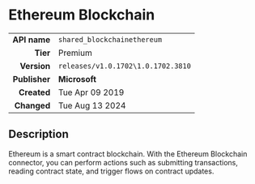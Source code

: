 # Ethereum Blockchain
| | |
|-:|-|
|**API name**|`shared_blockchainethereum`|
|**Tier**|Premium|
|**Version**|`releases/v1.0.1702\1.0.1702.3810`|
|**Publisher**|**Microsoft**|
|**Created**|Tue Apr 09 2019|
|**Changed**|Tue Aug 13 2024|

## Description
Ethereum is a smart contract blockchain. With the Ethereum Blockchain connector, you can perform actions such as submitting transactions, reading contract state, and trigger flows on contract updates.
